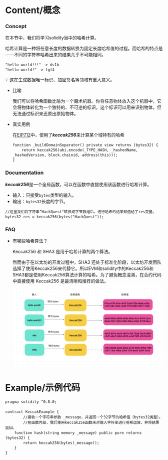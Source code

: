 # Content/概念

### Concept

在本节中，我们将学习solidity当中的哈希计算。

哈希计算是一种将任意长度的数据转换为固定长度哈希值的过程。而哈希的特点是——不同的字符串哈希出来的结果几乎不可能相同。

```solidity
"hello world!!!" -> ds1b
"hello world!" -> tgf4
```

<aside>
💡 这在生成数据唯一标识、加密签名等领域有重大意义。

</aside>

- 比喻
    
    我们可以将哈希函数比喻为一个魔术机器。你将任意物体放入这个机器中，它会将物体转化为一个独特的、不可逆的标识。这个标识可以用来识别物体，但无法通过标识来还原出原始物体。
    
- 真实用例
    
    在[EIP712](https://github.com/OpenZeppelin/openzeppelin-contracts/blob/9ef69c03d13230aeff24d91cb54c9d24c4de7c8b/contracts/utils/cryptography/EIP712.sol#L88C1-L91C1)中，使用了***keccak256***来计算某个域特有的哈希
    
    ```solidity
    function _buildDomainSeparator() private view returns (bytes32) {
        return keccak256(abi.encode(_TYPE_HASH, _hashedName, _hashedVersion, block.chainid, address(this)));
    }
    ```
    

### Documentation

***keccak256***是一个全局函数，可以在函数中直接使用该函数进行哈希计算。

- 输入：只接受`bytes`类型的输入。
- 输出：`bytes32`长度的字节。

```solidity
//这里我们将字符串”HackQuest"转换成字节数组后，进行哈希的结果赋值给了res变量。
bytes32 res = keccak256(bytes("HackQuest"));
```

### FAQ

- 有哪些哈希算法？
    
    Keccak256 和 SHA3 是用于哈希计算的两个算法。
    
    然而由于在以太坊的开发过程中，SHA3 还处于标准化阶段，以太坊开发团队选择了使用Keccak256来代替它。所以EVM和solidity中的Keccak256和SHA3都是使用Keccak256算法计算的哈希。为了避免概念混淆，在合约代码中直接使用 Keccak256 是最清晰和推荐的做法。
    ![Untitled](./img/2-1.jpeg)
# Example/示例代码

```solidity
pragma solidity ^0.8.0;

contract KeccakExample {
		//接收一个字符串参数 _message，并返回一个32字节的哈希值（bytes32类型）。
		//在函数内部，我们使用keccak256函数来对输入字符串进行哈希运算，并将结果返回。
    function hash(string memory _message) public pure returns (bytes32) {
        return keccak256(bytes(_message));
    }
}
```